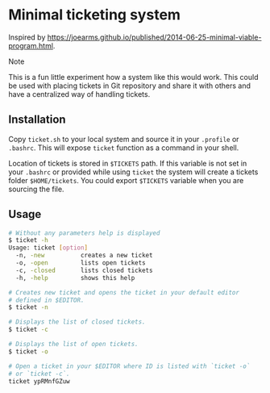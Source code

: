 # Minimal ticketing system

Inspired by https://joearms.github.io/published/2014-06-25-minimal-viable-program.html.

> [!NOTE]
> This is a fun little experiment how a system like this would work. This could
> be used with placing tickets in Git repository and share it with others and
> have a centralized way of handling tickets.

## Installation

Copy `ticket.sh` to your local system and source it in your `.profile` or
`.bashrc`. This will expose `ticket` function as a command in your shell.

Location of tickets is stored in `$TICKETS` path. If this variable is not set
in your `.bashrc` or provided while using `ticket` the system will create a
tickets folder `$HOME/tickets`. You could export `$TICKETS` variable when you
are sourcing the file.

## Usage

```sh
# Without any parameters help is displayed
$ ticket -h
Usage: ticket [option]
  -n, -new          creates a new ticket
  -o, -open         lists open tickets
  -c, -closed       lists closed tickets
  -h, -help         shows this help

# Creates new ticket and opens the ticket in your default editor
# defined in $EDITOR.
$ ticket -n

# Displays the list of closed tickets.
$ ticket -c

# Displays the list of open tickets.
$ ticket -o

# Open a ticket in your $EDITOR where ID is listed with `ticket -o`
# or `ticket -c`.
ticket ypRMnfGZuw
```
